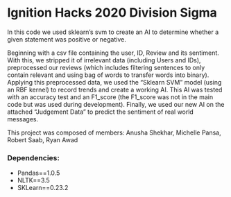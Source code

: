 # Ignition Hacks 2020 Division Sigma

In this code we used sklearn’s svm to create an AI to determine whether a given statement was positive or negative. 

Beginning with a csv file containing the user, ID, Review and its sentiment. With this, we stripped it of irrelevant data (including Users and IDs), preprocessed our reviews (which includes filtering sentences to only contain relevant and using bag of words to transfer words into binary). Applying this preprocessed data, we used the “Sklearn SVM” model (using an RBF kernel) to record trends and create a working AI. This AI was tested with an accuracy test and an F1_score (the F1_score was not in the main code but was used during development). Finally, we used our new AI on the attached “Judgement Data” to predict the sentiment of real world messages.

This project was composed of members: Anusha Shekhar, Michelle Pansa, Robert Saab, Ryan Awad

<h3>Dependencies:</h3>

 - Pandas==1.0.5
 - NLTK==3.5
 - SKLearn==0.23.2

